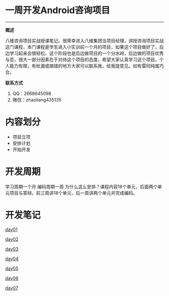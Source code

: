 # 一周开发Android咨询项目
---
**概述**

八维咨询项目实战授课笔记。很荣幸进入八维集团当项目经理，讲授咨询项目实战这门课程，本门课程是学生进入小实训前一个月的项目，如果这个项目做好了，后边学习起来会很轻松，这个阶段也是后边做项目的一个分水岭，后边做的项目优秀与否，很大一部分因素在于对待这个项目的态度。希望大家认真学习这个项目。个人能力有限，有纰漏或搞错的地方大家可以联系我，给我提意见。如有雷同纯属巧合。

**联系方式**

1. QQ：2668645098
2. 微信：zhaoliang435135

# 内容划分
- 项目立项
- 安排计划
- 开始开发

# 开发周期
学习周期一个月
编码周期一周
为什么这么安排？课程内容18个单元，后面两个单元项目与答辩。前三周讲18个单元，后一周讲两个单元并完成编码。

# 开发笔记

[day01](https://github.com/BruceAnda/bwwork/blob/master/consultation/%E9%A1%B9%E7%9B%AE%E5%BC%80%E5%8F%91%E7%AC%94%E8%AE%B0/day01/day01.md)

[day02]()

[day03]()

[day04]()

[day05]()

[day06]()

[day07]()







